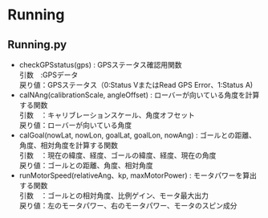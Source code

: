 # Running
## Running.py
- checkGPSstatus(gps) : GPSステータス確認用関数  
	引数　:GPSデータ  
	戻り値：GPSステータス（0:Status VまたはRead GPS Error、1:Status A)  
- calNAng(calibrationScale, angleOffset) : ローバーが向いている角度を計算する関数  
	引数　：キャリブレーションスケール、角度オフセット  
	戻り値：ローバーが向いている角度  
- calGoal(nowLat, nowLon, goalLat, goalLon, nowAng) : ゴールとの距離、角度、相対角度を計算する関数  
	引数　：現在の緯度、経度、ゴールの緯度、経度、現在の角度  
	戻り値：ゴールとの距離、角度、相対角度  
- runMotorSpeed(relativeAng、kp, maxMotorPower) : モータパワーを算出する関数  
	引数　：ゴールとの相対角度、比例ゲイン、モータ最大出力  
	戻り値：左のモータパワー、右のモータパワー、モータのスピン成分  
